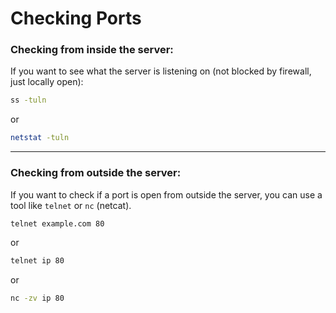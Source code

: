 # Checking Ports

### Checking from inside the server:

If you want to see what the server is listening on (not blocked by firewall, just locally open):

```bash
ss -tuln
```
or
```bash
netstat -tuln
```
---

### Checking from outside the server:

If you want to check if a port is open from outside the server, you can use a tool like `telnet` or `nc` (netcat).

```bash
telnet example.com 80
```
or
```bash
telnet ip 80
```
or

```bash
nc -zv ip 80
```
